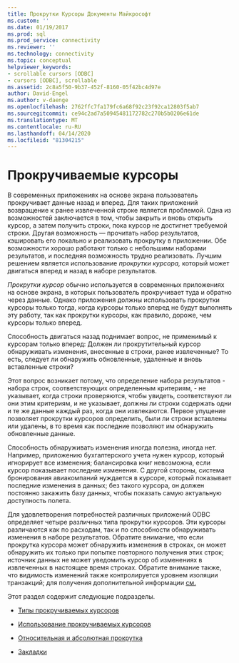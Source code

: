 ```yaml
---
title: Прокрутки Курсоры Документы Майкрософт
ms.custom: ''
ms.date: 01/19/2017
ms.prod: sql
ms.prod_service: connectivity
ms.reviewer: ''
ms.technology: connectivity
ms.topic: conceptual
helpviewer_keywords:
- scrollable cursors [ODBC]
- cursors [ODBC], scrollable
ms.assetid: 2c8a5f50-9b37-452f-8160-05f42bc4d97e
author: David-Engel
ms.author: v-daenge
ms.openlocfilehash: 2762ffc7fa179fc6a68f92c23f92ca12803f5ab7
ms.sourcegitcommit: ce94c2ad7a50945481172782c270b5b0206e61de
ms.translationtype: MT
ms.contentlocale: ru-RU
ms.lasthandoff: 04/14/2020
ms.locfileid: "81304215"
---
```

# <a name="scrollable-cursors"></a>Прокручиваемые курсоры
В современных приложениях на основе экрана пользователь прокручивает данные назад и вперед. Для таких приложений возвращение к ранее извлеченной строке является проблемой. Одна из возможностей заключается в том, чтобы закрыть и вновь открыть курсор, а затем получить строки, пока курсор не достигнет требуемой строки. Другая возможность — прочитать набор результатов, кэшировать его локально и реализовать прокрутку в приложении. Обе возможности хорошо работают только с небольшими наборами результатов, и последняя возможность трудно реализовать. Лучшим решением является использование *прокрутки курсора,* который может двигаться вперед и назад в наборе результатов.  
  
 *Прокрутки курсор* обычно используется в современных приложениях на основе экрана, в которых пользователь прокручивает туда и обратно через данные. Однако приложения должны использовать прокрутки курсоры только тогда, когда курсоры только вперед не будут выполнять эту работу, так как прокрутки курсоры, как правило, дороже, чем курсоры только вперед.  
  
 Способность двигаться назад поднимает вопрос, не применимый к курсорам только вперед: Должен ли прокрутительный курсор обнаруживать изменения, внесенные в строки, ранее извлеченные? То есть, следует ли обнаружить обновленные, удаленные и вновь вставленные строки?  
  
 Этот вопрос возникает потому, что определение набора результатов - набора строк, соответствующих определенным критериям, - не указывает, когда строки проверяются, чтобы увидеть, соответствуют ли они этим критериям, и не указывает, должны ли строки содержать одни и те же данные каждый раз, когда они извлекаются. Первое упущение позволяет прокрутки курсоров определить, были ли строки вставлены или удалены, в то время как последние позволяют им обнаружить обновленные данные.  
  
 Способность обнаруживать изменения иногда полезна, иногда нет. Например, приложению бухгалтерского учета нужен курсор, который игнорирует все изменения; балансировка книг невозможна, если курсор показывает последние изменения. С другой стороны, система бронирования авиакомпаний нуждается в курсоре, который показывает последние изменения в данных; без такого курсора, он должен постоянно закажить базу данных, чтобы показать самую актуальную доступность полета.  
  
 Для удовлетворения потребностей различных приложений ODBC определяет четыре различных типа прокрутки курсоров. Эти курсоры различаются как по расходам, так и по способности обнаруживать изменения в наборе результатов. Обратите внимание, что если прокрутка курсора может обнаружить изменения в строках, он может обнаружить их только при попытке повторного получения этих строк; источник данных не может уведомить курсор об изменениях в извлеченных в настоящее время строках. Обратите внимание также, что видимость изменений также контролируется уровнем изоляции транзакций; для получения дополнительной информации [см.](../../../odbc/reference/develop-app/transaction-isolation.md)  
  
 Этот раздел содержит следующие подразделы.  
  
-   [Типы прокручиваемых курсоров](../../../odbc/reference/develop-app/scrollable-cursor-types.md)  
  
-   [Использование прокручиваемых курсоров](../../../odbc/reference/develop-app/using-scrollable-cursors.md)  
  
-   [Относительная и абсолютная прокрутка](../../../odbc/reference/develop-app/relative-and-absolute-scrolling.md)  
  
-   [Закладки](../../../odbc/reference/develop-app/bookmarks-odbc.md)
